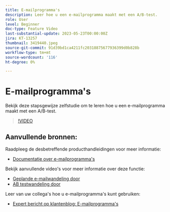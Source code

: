 ```yaml
---
title: E-mailprogramma's
description: Leer hoe u een e-mailprogramma maakt met een A/B-test.
role: User
level: Beginner
doc-type: Feature Video
last-substantial-update: 2023-05-23T00:00:00Z
jira: KT-13257
thumbnail: 3419440.jpeg
source-git-commit: 91d39bd1ca4211fc20318875677936399d0b828b
workflow-type: tm+mt
source-wordcount: '116'
ht-degree: 0%

---
```



# E-mailprogramma&#39;s

Bekijk deze stapsgewijze zelfstudie om te leren hoe u een e-mailprogramma maakt met een A/B-test.

>[!VIDEO](https://video.tv.adobe.com/v/3419440/?learn=on)


## Aanvullende bronnen:

Raadpleeg de desbetreffende producthandleidingen voor meer informatie:
* [Documentatie over e-mailprogramma&#39;s](https://experienceleague.adobe.com/docs/marketo/using/product-docs/email-marketing/email-programs/creating-an-email-program/understanding-email-programs.html?lang=en)

Bekijk aanvullende video&#39;s voor meer informatie over deze functie:
* [Geplande e-mailwandeling door](https://experienceleague.adobe.com/docs/marketo-learn/tutorials/email-marketing/scheduled-email-watch.html?lang=en)
* [AB testwandeling door](https://experienceleague.adobe.com/docs/marketo-learn/tutorials/email-marketing/ab-testing-watch.html?lang=en)

Leer van uw collega&#39;s hoe u e-mailprogramma&#39;s kunt gebruiken:
* [Expert bericht op klantenblog: E-mailprogramma&#39;s](https://nation.marketo.com/t5/product-blogs/marketo-success-series-email-programs/ba-p/304968)
